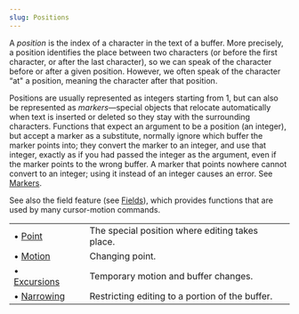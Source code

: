 ```yaml
---
slug: Positions
---
```


A *position* is the index of a character in the text of a buffer. More precisely, a position identifies the place between two characters (or before the first character, or after the last character), so we can speak of the character before or after a given position. However, we often speak of the character “at" a position, meaning the character after that position.

Positions are usually represented as integers starting from 1, but can also be represented as *markers*—special objects that relocate automatically when text is inserted or deleted so they stay with the surrounding characters. Functions that expect an argument to be a position (an integer), but accept a marker as a substitute, normally ignore which buffer the marker points into; they convert the marker to an integer, and use that integer, exactly as if you had passed the integer as the argument, even if the marker points to the wrong buffer. A marker that points nowhere cannot convert to an integer; using it instead of an integer causes an error. See [Markers](Markers).

See also the field feature (see [Fields](Fields)), which provides functions that are used by many cursor-motion commands.

|                            |    |                                                 |
| :------------------------- | -- | :---------------------------------------------- |
| • [Point](Point)           |    | The special position where editing takes place. |
| • [Motion](Motion)         |    | Changing point.                                 |
| • [Excursions](Excursions) |    | Temporary motion and buffer changes.            |
| • [Narrowing](Narrowing)   |    | Restricting editing to a portion of the buffer. |
